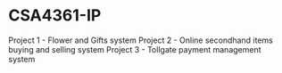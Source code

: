 # CSA4361-IP

Project 1 - Flower and Gifts system
Project 2 - Online secondhand items buying and selling system
Project 3 - Tollgate payment management system

